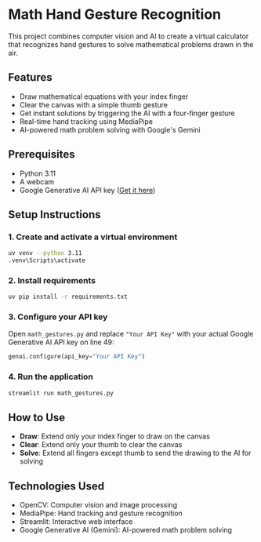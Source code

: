 # Math Hand Gesture Recognition

This project combines computer vision and AI to create a virtual calculator that recognizes hand gestures to solve mathematical problems drawn in the air.

## Features

- Draw mathematical equations with your index finger
- Clear the canvas with a simple thumb gesture
- Get instant solutions by triggering the AI with a four-finger gesture
- Real-time hand tracking using MediaPipe
- AI-powered math problem solving with Google's Gemini

## Prerequisites

- Python 3.11
- A webcam
- Google Generative AI API key ([Get it here](https://ai.google.dev/))

## Setup Instructions

### 1. Create and activate a virtual environment

```bash
uv venv --python 3.11
.venv\Scripts\activate
```

### 2. Install requirements

```bash
uv pip install -r requirements.txt
```

### 3. Configure your API key

Open `math_gestures.py` and replace `"Your API Key"` with your actual Google Generative AI API key on line 49:

```python
genai.configure(api_key="Your API Key")
```

### 4. Run the application

```bash
streamlit run math_gestures.py
```

## How to Use

- **Draw**: Extend only your index finger to draw on the canvas
- **Clear**: Extend only your thumb to clear the canvas
- **Solve**: Extend all fingers except thumb to send the drawing to the AI for solving

## Technologies Used

- OpenCV: Computer vision and image processing
- MediaPipe: Hand tracking and gesture recognition
- Streamlit: Interactive web interface
- Google Generative AI (Gemini): AI-powered math problem solving
